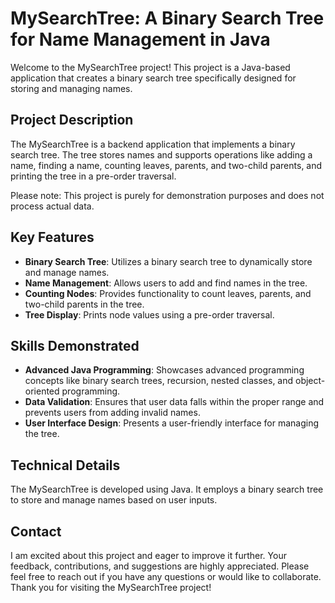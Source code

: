 # MySearchTree: A Binary Search Tree for Name Management in Java

Welcome to the MySearchTree project! This project is a Java-based application that creates a binary search tree specifically designed for storing and managing names.

## Project Description

The MySearchTree is a backend application that implements a binary search tree. The tree stores names and supports operations like adding a name, finding a name, counting leaves, parents, and two-child parents, and printing the tree in a pre-order traversal.

Please note: This project is purely for demonstration purposes and does not process actual data.

## Key Features

- **Binary Search Tree**: Utilizes a binary search tree to dynamically store and manage names.
- **Name Management**: Allows users to add and find names in the tree.
- **Counting Nodes**: Provides functionality to count leaves, parents, and two-child parents in the tree.
- **Tree Display**: Prints node values using a pre-order traversal.

## Skills Demonstrated

- **Advanced Java Programming**: Showcases advanced programming concepts like binary search trees, recursion, nested classes, and object-oriented programming.
- **Data Validation**: Ensures that user data falls within the proper range and prevents users from adding invalid names.
- **User Interface Design**: Presents a user-friendly interface for managing the tree.

## Technical Details

The MySearchTree is developed using Java. It employs a binary search tree to store and manage names based on user inputs.

## Contact

I am excited about this project and eager to improve it further. Your feedback, contributions, and suggestions are highly appreciated. Please feel free to reach out if you have any questions or would like to collaborate. Thank you for visiting the MySearchTree project!
